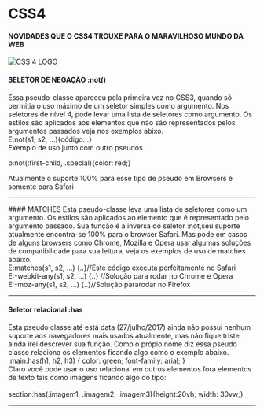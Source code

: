 # CSS4<br>
#### NOVIDADES QUE O CSS4 TROUXE PARA O MARAVILHOSO MUNDO DA WEB<br>
![CSS 4 LOGO](https://www.script-tutorials.com/wp-content/uploads/2013/12/fimg.png)

#### SELETOR DE NEGAÇÃO :not()
  Essa pseudo-classe apareceu pela primeira vez no CSS3, quando só permitia o uso máximo de um seletor simples como argumento. Nos seletores de nível 4, pode levar uma lista de seletores como argumento. Os estilos são aplicados aos elementos que não são representados pelos argumentos passados veja nos exemplos abixo.<br>
  E:not(s1, s2, ...){código...}<br>
Exemplo de uso junto com outro pseudos <br>

p:not(:first-child, .special){color: red;}<br>

 Atualmente o suporte 100% para esse tipo de pseudo em Browsers é somente para Safari<br>
<hr>
#### MATCHES
  Está pseudo-classe leva uma lista de seletores como um argumento. Os estilos são aplicados ao elemento que é representado pelo argumento passado. Sua função é a inversa do seletor :not,seu suporte atualmente encontra-se 100% para o browser Safari. Mas pode em casos de alguns browsers como Chrome, Mozilla e Opera usar algumas soluções de compatibilidade para sua leitura, veja os exemplos de uso de matches abaixo.<br>
  E:matches(s1, s2, ...) {..}//Este código executa perfeitamente no Safari<br>
  E:-webkit-any(s1, s2, ...) {..} //Solução para rodar no Chrome e Opera<br> 
  E:-moz-any(s1, s2, ...) {..}//Solução pararodar no Firefox<br><hr>

#### Seletor relacional :has
Esta pseudo classe até está data (27/julho/2017) ainda não possui nenhum suporte aos navegadores mais usados atualmente, mas não fique triste ainda irei descrever sua função. Como o própio nome diz essa pseudo classe relaciona os elementos ficando algo como o exemplo abaixo.<br>
.main:has(h1, h2, h3) {
  color: green;
  font-family: arial;
}<br>
Claro você pode usar o uso relacional em outros elementos fora elementos de texto tais como imagens ficando algo do tipo:<br>  
section:has(.imagem1, .imagem2, .imagem3){height:20vh; width: 30vw;}
<br><hr>
  
